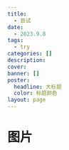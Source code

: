 ```yaml
---
title:
  - 尝试
date:
  - 2023.9.8
tags:
  - try
categories: []
description: 
cover: 
banner: []
poster:
  headline: 大标题
  color: 标题颜色
layout: page
---
```



<!--more-->
# 图片


